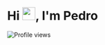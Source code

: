 <h1 align="left">Hi <img src="https://raw.githubusercontent.com/kaueMarques/kaueMarques/master/hi.gif" height="30px">, I'm Pedro</h1>
<p align="left"> <img src="https://komarev.com/ghpvc/?username=pedroofrancaa&color=yellow" alt="Profile views" /> </p>
